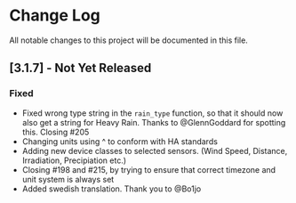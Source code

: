 # Change Log

All notable changes to this project will be documented in this file.

## [3.1.7] - Not Yet Released

### Fixed

- Fixed wrong type string in the `rain_type` function, so that it should now also get a string for Heavy Rain. Thanks to @GlennGoddard for spotting this. Closing #205
- Changing units using ^ to conform with HA standards
- Adding new device classes to selected sensors. (Wind Speed, Distance, Irradiation, Precipiation etc.)
- Closing #198 and #215, by trying to ensure that correct timezone and unit system is always set
- Added swedish translation. Thank you to @Bo1jo
